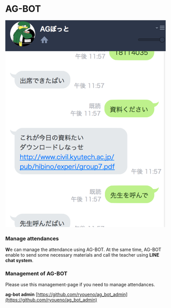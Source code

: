 # AG-BOT

![agbot-img](./agbot-img.png)

### Manage attendances

**W**e can manage the attendance using AG-BOT. At the same time, AG-BOT enable to send some necessary materials and call the teacher using **LINE chat system**.


### Management of AG-BOT

Please use this management-page if you need to manage attendances.

**ag-bot admin**
[https://github.com/ryoueno/ag_bot_admin](https://github.com/ryoueno/ag_bot_admin)
